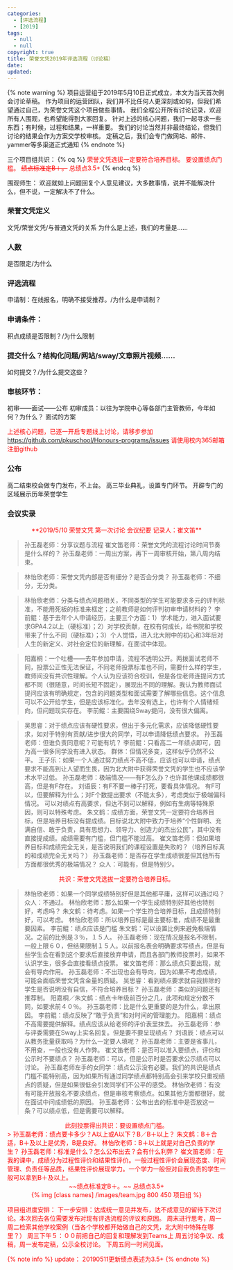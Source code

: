 ```yaml
---
categories:
  - [评选流程]
  - [2019]
tags:
  - null
  - null
copyright: true
title: 荣誉文凭2019年评选流程（讨论稿）
date:
updated:
---
```


{% note warning %} 项目运营组于2019年5月10日正式成立，本文为当天首次例会讨论草稿。
作为项目的运营团队，我们并不比任何人更深刻或如何，但我们希望通过自己，为荣誉文凭这个项目做些事情。
我们全程公开所有讨论记录，欢迎所有人围观，也希望能得到大家回复。
针对上述的核心问题，我们一起寻求一些东西；有时候，过程和结果，一样重要。
我们的讨论当然并非最终结论，但我们讨论的结果会作为方案交学校审核。
定稿之后，我们会专门做网站、邮件、yammer等多渠道正式通知 {% endnote %}

三个项目组共识：
{% cq %}
<font color="red">荣誉文凭选拔一定要符合培养目标。</font> 
<font color="red">要设置绩点门槛。 </font>
<font color="red">~~绩点标准定B＋。~~</font>
<font color="red">总绩点3.5+</font>
{% endcq %}

围观师生：
欢迎就如上问题回复个人意见建议，大多数事情，说并不能解决什么，但不说，一定解决不了什么。
<!-- more -->
### 荣誉文凭定义
文凭/荣誉文凭/与普通文凭的关系
为什么是上述，我们的考量是……

### 人数
是否限定/为什么

### 评选流程
申请制：在线报名，明确不接受推荐。/为什么是申请制？

### 申请条件：
积点成绩是否限制？/为什么限制

### 提交什么？结构化问题/网站/sway/文章照片视频……
如何提交？/为什么提交这些？

### 审核环节：
初审——面试——公布
初审成员：以往为学院中心等各部门主管教师，今年如何？为什么？
面试的方案

<font color="red">上述核心问题，已逐一开启专题线上讨论，请移步参加
https://github.com/pkuschool/Honours-programs/issues
请使用校内365邮箱注册github
</font> 

### 公布
高二结束校会做专门发布，不上台。
高三毕业典礼，设置专门环节。
开辟专门的区域展示历年荣誉学生

### 会议实录
<center><font color="red">**2019/5/10 荣誉文凭 第一次讨论 会议纪要 
记录人：崔文笛**</font></center>

> 孙玉磊老师：分享议题与流程 
崔文笛老师：荣誉文凭的流程讨论时间节奏是什么样的？ 
孙玉磊老师：一周出方案，再下一周审核开始，第八周内结束。   

> 林怡欣老师：荣誉文凭内部是否有细分？是否会分类？ 
孙玉磊老师：不细分，无分类。 

> 林怡欣老师：分类与绩点问题相关，不同类型的学生可能要求多元的评判标准，不能用死板的标准来框定；之前教师是如何评判初审申请材料的？ 
李前鲲：基于去年个人申请经历，主要三个方面：1）学术能力，进入面试要求GPA4.2以上（硬标准）；2）对学校贡献，在校有何成长，给书院和学校带来了什么不同（硬标准）；3）个人觉悟，进入北大附中的初心和3年后对人生的新定义、对社会定位的新理解，在面试中体现。 

> 阳嘉桐：一个吐槽——去年参加申请，流程不透明公开。两拨面试老师不同，投票公正性无法保证，不同老师投票标准也不同，需要什么样的学生，教师间没有共识性理解。个人认为应该符合校训，但是各位老师连提问方式都不同（很随意，时间长短不固定），展现出不同的理解。我认为教师面试提问应该有明确规定，包含的问题类型和面试需要了解哪些信息。这个信息可以不公开给学生，但是应该标准化。去年没有选上，也许有个人情绪倾向，但问题现实存在。 
李前鲲：主要围绕Sway提问，没有很大偏离。 

> 吴思睿：对于绩点应该有硬性要求，但出于多元化需求，应该降低硬性要求，如对于特别有贡献/进步很大的同学，可以申请降低绩点要求。 
孙玉磊老师：但谁负责同意呢？可能有坑？ 
李前鲲：只看高二一年绩点即可，因为高一很多同学没有进入状态。 
群体：但情况多变，这样似乎仍然不公平。 
王子乐：如果一个人通过努力绩点不高不低，应该也可以申请，绩点要求不能高到让人望而生畏，因为北大附中获得荣誉文凭的学生也不应该学术水平过低。 
孙玉磊老师：极端情况——有F怎么办？也许其他课成绩都很高，但是有F存在。 
刘语辰：有F不要一棒子打死，要看具体情况。 
有F可以，但要解释为什么；对F个数提出要求（不能太多），考虑类似于极端偏科情况。 
可以对绩点有高要求，但达不到可以解释，例如有生病等特殊原因，则可以特殊考虑。 
朱文鹤：成绩方面，荣誉文凭一定要符合培养目标，但是培养目标没有提成绩。目标说北大附中致力于培养“个性鲜明、充满自信、敢于负责，具有思想力、领导力、创造力的杰出公民”，其中没有直接提成绩。成绩需要有门槛，但门槛不能过高。 
崔文笛老师：但如果培养目标和成绩完全无关，是否说明我们的课程设置是失败的？（培养目标真的和成绩完全无关吗？） 
孙玉磊老师：是否存在学生成绩很差但其他所有方面都很优秀的极端情况？ 
众人：可能有，但是特别少。 

<center><font color="red"><font color="red">共识：荣誉文凭选拔一定要符合培养目标。</font> </center>

> 林怡欣老师：如果一个同学成绩特别好但是其他都平庸，这样可以通过吗？ 
众人：不通过。 
林怡欣老师：那么如果一个学生成绩特别好其他也特别好，考虑吗？ 
朱文鹤：待考虑。如果一个学生符合培养目标，且成绩特别好，可以考虑。 
林怡欣老师：所以培养目标是最主要标准，成绩不是最重要因素。 
李前鲲：绩点应该是门槛 
朱文鹤：可以设置比例来避免极端情况。之前的比例是３％，１５人。 
孙玉磊老师：现在情况是报名不限制，一般上限６０，但结果限制１５人。以前报名表会明确要求写绩点，但是有些学生会在看到这个要求后直接放弃申请，而且各部门教师投票时，如果不认识学生，很多会直接看绩点投票。 
崔文笛老师：那么绩点只要出现，就会有导向作用。 
孙玉磊老师：不出现也会有导向，因为如果不考虑成绩，可能会面临荣誉文凭含金量的质疑。 
吴思睿：看到绩点要求就自我排除的学生是否说明没有自信，不符合培养目标？ 
孙玉磊老师：类似的问题还有推荐制。 
阳嘉桐／朱文鹤：绩点卡年级前百分之几，此项和规定分数不同，如要求前４０％。 
孙玉磊老师：比是什么更重要的是为什么，拿出原因。 
李前鲲：绩点反映了“敢于负责”和对时间的管理能力。 
阳嘉桐：绩点不高需要提供解释。绩点应该从给老师的评价表里抹去。 
孙玉磊老师：参与评委需要在Sway上实名回复。但是要不要呈现绩点？ 
刘语辰：绩点可以从教务批量获取吗？为什么一定要人填呢？ 
孙玉磊老师：主要是省事儿，不用查，一般也没有人作弊。 
崔文笛老师：是否可以准入要绩点，评价和公示时不要绩点？ 
孙玉磊老师：可以，但是公示时是否要求公示绩点可以讨论。 
孙玉磊老师左手的女同学：绩点公示没有必要。我们的共识是绩点门槛不能特别高，因为如果所有通过同学绩点都特别高会引来学校只重视绩点的质疑，但是如果很低会引发同学们不公平的感受。 
林怡欣老师：有没有可能开放报名不要求绩点，但是审核考察绩点。如果其他方面都很好，就在面试中问成绩低的原因。 
孙玉磊老师：公布出去的标准中是否放这一条？可以绩点低，但是需要可以解释。
<center><font color="red"><font color="red">此刻投票得出共识：要设置绩点门槛。 </font></center>
> 孙玉磊老师：绩点要卡多少？A以上或A以下？B／B＋以上？ 
朱文鹤：B＋合适，B＋及以上是优秀，B是良好。 
林怡欣老师：B＋以上就是对自己负责的学生？ 
孙玉磊老师：标准是什么？怎么公布出去？会有什么利弊？ 
崔文笛老师：在我的课中，成绩分为过程性评价和结果性评价。一般过程性评价会展现态度、时间管理、负责任等品质，结果性评价展现学力。一个学力一般但对自我负责的学生一般可以拿到B＋及以上。 
<center><font color="red">~~绩点标准定B＋。~~</font>
<font color="red">总绩点3.5+</font></center>
<center> {% img [class names] /images/team.jpg 800 450 项目组 %}</center>

项目组进度安排：
下一步安排：达成统一意见并发布，达不成意见的留待下次讨论。本次回去各位需要发布对现有评选流程的评议和原因。
周末进行思考，周一周二检索其他学校案例（当各个学校都开始做自己的文凭，北大附中特殊在哪里？）
周三下午５：００前把自己的回复和理解发到Teams上
周五讨论争议、成稿，周一发布定稿，公示全校讨论。
下周五同一时间见面。 


{% note info %}
update：
 20190511更新绩点表述为3.5+ 
 {% endnote %}



 
